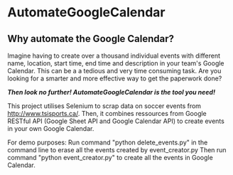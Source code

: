 # AutomateGoogleCalendar

## Why automate the Google Calendar?

Imagine having to create over a thousand individual events with different name, location, start time, end time and description in your team's Google Calendar. This can be a a tedious and very time consuming task. Are you looking for a smarter and more effective way to get the paperwork done? 

___Then look no further! AutomateGoogleCalendar is the tool you need!___

 

This project utilises Selenium to scrap data on soccer events from http://www.tsisports.ca/. Then, it combines ressources from Google RESTful API (Google Sheet API and Google Calendar API) to create events in your own Google Calendar. 




For demo purposes:
Run command "python delete_events.py" in the command line to erase all the events created by event_creator.py
Then run command "python event_creator.py" to create all the events in Google Calendar.
